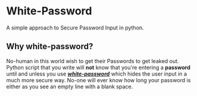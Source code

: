 # White-Password  
A simple approach to Secure Password Input in python.  

## Why white-password?  
No-human in this world wish to get their Passwords to get leaked out.
Python script that you write will **not** know that you're entering a **password** until and unless you use **_[white-password]()_** which hides
the user input in a much more secure way.
No-one will ever know how long your password is either as you see an empty line with a blank space.
